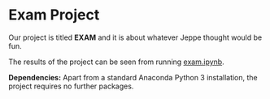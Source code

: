 # Exam Project

Our project is titled **EXAM** and it is about whatever Jeppe thought would be fun.

The results of the project can be seen from running [exam.ipynb](exam.ipynb).

**Dependencies:** Apart from a standard Anaconda Python 3 installation, the project requires no further packages.
